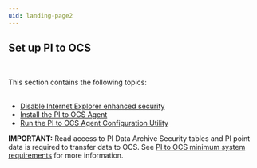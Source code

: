 ```yaml
---
uid: landing-page2
---
```


## Set up PI to OCS
<br>

This section contains the following topics:
<br>
<br>
* [Disable Internet Explorer enhanced security](xref:disable-ie-security)
* [Install the PI to OCS Agent](xref:install-agent)
* [Run the PI to OCS Agent Configuration Utility](xref:pi-to-ocs-utility)


**IMPORTANT:** Read access to PI Data Archive Security tables and PI point data is required to transfer data to OCS. See [PI to OCS minimum system requirements](xref:min-sys-reqmnts) for more information. 